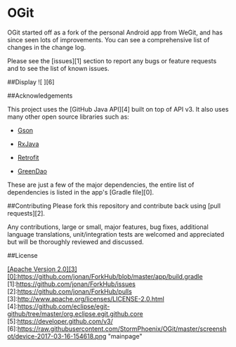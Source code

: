 OGit
=

OGit started off as a fork of the personal Android app from WeGit, and has since seen lots of improvements. You can see a comprehensive list of changes in the change log.

Please see the [issues][1] section to report any bugs or feature requests and to see the list of known issues.

##Display
![ ][6]

##Acknowledgements

This project uses the [GitHub Java API][4] built on top of API v3.
It also uses many other open source libraries such as:

* [Gson](https://github.com/google/gson)

* [RxJava](https://github.com/ReactiveX/RxJava)

* [Retrofit](https://github.com/square/retrofit)

* [GreenDao](https://github.com/greenrobot/greenDAO)

These are just a few of the major dependencies, the entire list of dependencies is listed in the app's [Gradle file][0].

##Contributing
Please fork this repository and contribute back using [pull requests][2].
<p>Any contributions, large or small, major features, bug fixes, additional
language translations, unit/integration tests are welcomed and appreciated
but will be thoroughly reviewed and discussed.</p>
##License

<a href="">[Apache Version 2.0][3]
[0]:https://github.com/jonan/ForkHub/blob/master/app/build.gradle
[1]:https://github.com/jonan/ForkHub/issues
[2]:https://github.com/jonan/ForkHub/pulls
[3]:http://www.apache.org/licenses/LICENSE-2.0.html
[4]:https://github.com/eclipse/egit-github/tree/master/org.eclipse.egit.github.core
[5]:https://developer.github.com/v3/
[6]:https://raw.githubusercontent.com/StormPhoenix/OGit/master/screenshot/device-2017-03-16-154618.png "mainpage"